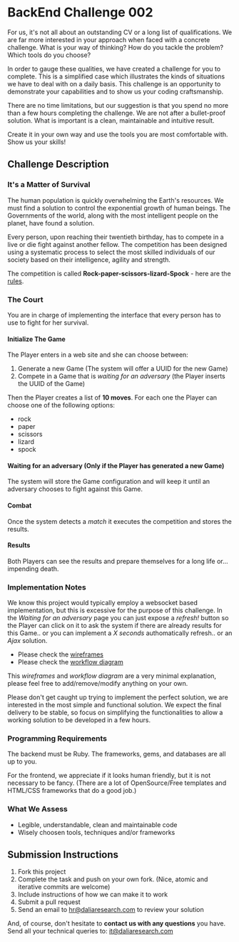 # BackEnd Challenge 002

For us, it's not all about an outstanding CV or a long list of qualifications. We are far more interested in your approach when faced with a concrete challenge. What is your way of thinking? How do you tackle the problem? Which tools do you choose?

In order to gauge these qualities, we have created a challenge for you to complete. This is a simplified case which illustrates the kinds of situations we have to deal with on a daily basis.
This challenge is an opportunity to demonstrate your capabilities and to show us your coding craftsmanship.

There are no time limitations, but our suggestion is that you spend no more than a few hours completing the challenge.
We are not after a bullet-proof solution. What is important is a clean, maintainable and intuitive result.

Create it in your own way and use the tools you are most comfortable with. Show us your skills!

## Challenge Description

### It's a Matter of Survival

The human population is quickly overwhelming the Earth's resources. We must find a solution to control the exponential growth of human beings.
The Governments of the world, along with the most intelligent people on the planet, have found a solution.

Every person, upon reaching their twentieth birthday, has to compete in a live or die fight against another fellow.
The competition has been designed using a systematic process to select the most skilled individuals of our society based on their intelligence, agility and strength.

The competition is called **Rock-paper-scissors-lizard-Spock** - here are the [rules](http://en.wikipedia.org/wiki/Rock-paper-scissors-lizard-Spock).

### The Court

You are in charge of implementing the interface that every person has to use to fight for her survival.

#### Initialize The Game

The Player enters in a web site and she can choose between:

1. Generate a new Game (The system will offer a UUID for the new Game)
1. Compete in a Game that is _waiting for an adversary_ (the Player inserts the UUID of the Game)

Then the Player creates a list of **10 moves**. For each one the Player can choose one of the following options:

- rock
- paper
- scissors
- lizard
- spock

#### Waiting for an adversary (Only if the Player has generated a new Game)

The system will store the Game configuration and will keep it until an adversary chooses to fight against this Game.

#### Combat

Once the system detects a _match_ it executes the competition and stores the results.

#### Results

Both Players can see the results and prepare themselves for a long life or... impending death.

### Implementation Notes

We know this project would typically employ a websocket based implementation, but this is excessive for the purpose of this challenge.
In the _Waiting for an adversary_ page you can just expose a _refresh!_ button so the Player can click on it to ask the system if there are already results for this Game.. or you can implement a _X seconds_ authomatically refresh.. or an _Ajax_ solution.

- Please check the [wireframes](https://docs.google.com/drawings/d/1wM8Ex2zA7jUnGVicF8wqRLypkzr9QzdPCCZD1rhQhHQ/edit?usp=sharing)
- Please check the [workflow diagram](https://docs.google.com/drawings/d/12aS34CFiJHVNm0uGAIzMnD7_dqKdkvLxy0ytJkanysM/edit?usp=sharing)

This _wireframes_ and _workflow diagram_ are a very minimal explanation, please feel free to add/remove/modify anything on your own.

Please don't get caught up trying to implement the perfect solution, we are interested in the most simple and functional solution. We expect the final delivery to be stable, so focus on simplifying the functionalities to allow a working solution to be developed in a few hours.

### Programming Requirements

The backend must be Ruby. The frameworks, gems, and databases are all up to you.

For the frontend, we appreciate if it looks human friendly, but it is not necessary to be fancy. (There are a lot of OpenSource/Free templates and HTML/CSS frameworks that do a good job.)

### What We Assess

- Legible, understandable, clean and maintainable code
- Wisely choosen tools, techniques and/or frameworks

## Submission Instructions

1. Fork this project
1. Complete the task and push on your own fork. (Nice, atomic and iterative commits are welcome)
1. Include instructions of how we can make it to work
1. Submit a pull request
1. Send an email to hr@daliaresearch.com to review your solution

And, of course, don't hesitate to **contact us with any questions** you have. Send all your technical queries to: [it@daliaresearch.com](mailto:it@daliaresearch.com)
